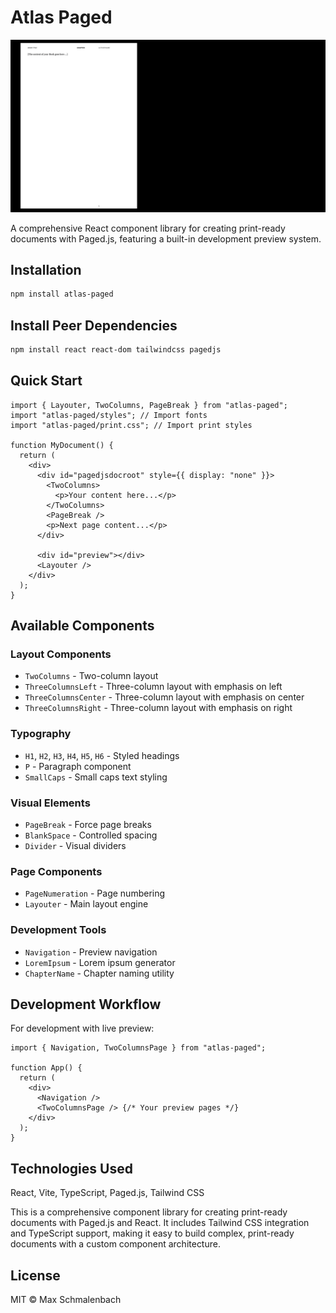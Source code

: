 # Atlas Paged

![Preview](preview.png)

A comprehensive React component library for creating print-ready documents with Paged.js, featuring a built-in development preview system.

## Installation

```bash
npm install atlas-paged
```

## Install Peer Dependencies

```bash
npm install react react-dom tailwindcss pagedjs
```

## Quick Start

```tsx
import { Layouter, TwoColumns, PageBreak } from "atlas-paged";
import "atlas-paged/styles"; // Import fonts
import "atlas-paged/print.css"; // Import print styles

function MyDocument() {
  return (
    <div>
      <div id="pagedjsdocroot" style={{ display: "none" }}>
        <TwoColumns>
          <p>Your content here...</p>
        </TwoColumns>
        <PageBreak />
        <p>Next page content...</p>
      </div>

      <div id="preview"></div>
      <Layouter />
    </div>
  );
}
```

## Available Components

### Layout Components

- `TwoColumns` - Two-column layout
- `ThreeColumnsLeft` - Three-column layout with emphasis on left
- `ThreeColumnsCenter` - Three-column layout with emphasis on center
- `ThreeColumnsRight` - Three-column layout with emphasis on right

### Typography

- `H1`, `H2`, `H3`, `H4`, `H5`, `H6` - Styled headings
- `P` - Paragraph component
- `SmallCaps` - Small caps text styling

### Visual Elements

- `PageBreak` - Force page breaks
- `BlankSpace` - Controlled spacing
- `Divider` - Visual dividers

### Page Components

- `PageNumeration` - Page numbering
- `Layouter` - Main layout engine

### Development Tools

- `Navigation` - Preview navigation
- `LoremIpsum` - Lorem ipsum generator
- `ChapterName` - Chapter naming utility

## Development Workflow

For development with live preview:

```tsx
import { Navigation, TwoColumnsPage } from "atlas-paged";

function App() {
  return (
    <div>
      <Navigation />
      <TwoColumnsPage /> {/* Your preview pages */}
    </div>
  );
}
```

## Technologies Used

React, Vite, TypeScript, Paged.js, Tailwind CSS

This is a comprehensive component library for creating print-ready documents with Paged.js and React. It includes Tailwind CSS integration and TypeScript support, making it easy to build complex, print-ready documents with a custom component architecture.

## License

MIT © Max Schmalenbach
